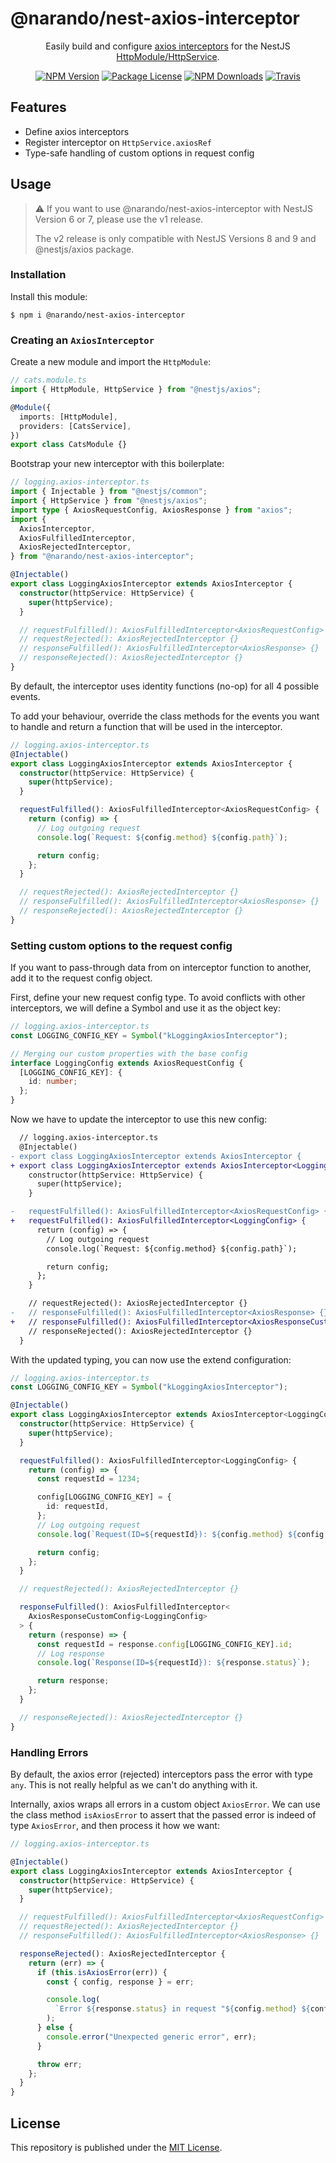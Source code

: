 # @narando/nest-axios-interceptor

<p align="center">
    Easily build and configure <a href="https://github.com/axios/axios#interceptors" target="blank">axios interceptors</a> for the NestJS <a href="https://docs.nestjs.com/techniques/http-module" target="blank">HttpModule/HttpService</a>.
<p align="center">

<p align="center">
    <a href="https://www.npmjs.com/package/@narando/nest-axios-interceptor" target="_blank"><img src="https://img.shields.io/npm/v/@narando/nest-axios-interceptor.svg" alt="NPM Version"/></a>
    <a href="https://www.npmjs.com/package/@narando/nest-axios-interceptor" target="_blank"><img src="https://img.shields.io/npm/l/@narando/nest-axios-interceptor.svg" alt="Package License"/></a>
    <a href="https://www.npmjs.com/package/@narando/nest-axios-interceptor" target="_blank"><img src="https://img.shields.io/npm/dm/@narando/nest-axios-interceptor.svg" alt="NPM Downloads"/></a>
    <a href="https://github.com/narando/nest-axios-interceptor/actions?query=workflow%3A%22CI%22" target="_blank"><img src="https://img.shields.io/github/workflow/status/narando/nest-axios-interceptor/CI/master" alt="Travis"/></a>
</p>

## Features

- Define axios interceptors
- Register interceptor on `HttpService.axiosRef`
- Type-safe handling of custom options in request config

## Usage

> ⚠️ If you want to use @narando/nest-axios-interceptor with NestJS Version 6 or 7,
> please use the v1 release.
>
> The v2 release is only compatible with NestJS Versions 8 and 9 and @nestjs/axios package.

### Installation

Install this module:

```shell
$ npm i @narando/nest-axios-interceptor
```

### Creating an `AxiosInterceptor`

Create a new module and import the `HttpModule`:

```typescript
// cats.module.ts
import { HttpModule, HttpService } from "@nestjs/axios";

@Module({
  imports: [HttpModule],
  providers: [CatsService],
})
export class CatsModule {}
```

Bootstrap your new interceptor with this boilerplate:

```typescript
// logging.axios-interceptor.ts
import { Injectable } from "@nestjs/common";
import { HttpService } from "@nestjs/axios";
import type { AxiosRequestConfig, AxiosResponse } from "axios";
import {
  AxiosInterceptor,
  AxiosFulfilledInterceptor,
  AxiosRejectedInterceptor,
} from "@narando/nest-axios-interceptor";

@Injectable()
export class LoggingAxiosInterceptor extends AxiosInterceptor {
  constructor(httpService: HttpService) {
    super(httpService);
  }

  // requestFulfilled(): AxiosFulfilledInterceptor<AxiosRequestConfig> {}
  // requestRejected(): AxiosRejectedInterceptor {}
  // responseFulfilled(): AxiosFulfilledInterceptor<AxiosResponse> {}
  // responseRejected(): AxiosRejectedInterceptor {}
}
```

By default, the interceptor uses identity functions (no-op) for all 4 possible events.

To add your behaviour, override the class methods for the events you want to handle and return a function that will be used in the interceptor.

```typescript
// logging.axios-interceptor.ts
@Injectable()
export class LoggingAxiosInterceptor extends AxiosInterceptor {
  constructor(httpService: HttpService) {
    super(httpService);
  }

  requestFulfilled(): AxiosFulfilledInterceptor<AxiosRequestConfig> {
    return (config) => {
      // Log outgoing request
      console.log(`Request: ${config.method} ${config.path}`);

      return config;
    };
  }

  // requestRejected(): AxiosRejectedInterceptor {}
  // responseFulfilled(): AxiosFulfilledInterceptor<AxiosResponse> {}
  // responseRejected(): AxiosRejectedInterceptor {}
}
```

### Setting custom options to the request config

If you want to pass-through data from on interceptor function to another, add it to the request config object.

First, define your new request config type. To avoid conflicts with other interceptors, we will define a Symbol and use it as the object key:

```typescript
// logging.axios-interceptor.ts
const LOGGING_CONFIG_KEY = Symbol("kLoggingAxiosInterceptor");

// Merging our custom properties with the base config
interface LoggingConfig extends AxiosRequestConfig {
  [LOGGING_CONFIG_KEY]: {
    id: number;
  };
}
```

Now we have to update the interceptor to use this new config:

```diff
  // logging.axios-interceptor.ts
  @Injectable()
- export class LoggingAxiosInterceptor extends AxiosInterceptor {
+ export class LoggingAxiosInterceptor extends AxiosInterceptor<LoggingConfig> {
    constructor(httpService: HttpService) {
      super(httpService);
    }

-   requestFulfilled(): AxiosFulfilledInterceptor<AxiosRequestConfig> {
+   requestFulfilled(): AxiosFulfilledInterceptor<LoggingConfig> {
      return (config) => {
        // Log outgoing request
        console.log(`Request: ${config.method} ${config.path}`);

        return config;
      };
    }

    // requestRejected(): AxiosRejectedInterceptor {}
-   // responseFulfilled(): AxiosFulfilledInterceptor<AxiosResponse> {}
+   // responseFulfilled(): AxiosFulfilledInterceptor<AxiosResponseCustomConfig<LoggingConfig>> {}
    // responseRejected(): AxiosRejectedInterceptor {}
  }
```

With the updated typing, you can now use the extend configuration:

```typescript
// logging.axios-interceptor.ts
const LOGGING_CONFIG_KEY = Symbol("kLoggingAxiosInterceptor");

@Injectable()
export class LoggingAxiosInterceptor extends AxiosInterceptor<LoggingConfig> {
  constructor(httpService: HttpService) {
    super(httpService);
  }

  requestFulfilled(): AxiosFulfilledInterceptor<LoggingConfig> {
    return (config) => {
      const requestId = 1234;

      config[LOGGING_CONFIG_KEY] = {
        id: requestId,
      };
      // Log outgoing request
      console.log(`Request(ID=${requestId}): ${config.method} ${config.path}`);

      return config;
    };
  }

  // requestRejected(): AxiosRejectedInterceptor {}

  responseFulfilled(): AxiosFulfilledInterceptor<
    AxiosResponseCustomConfig<LoggingConfig>
  > {
    return (response) => {
      const requestId = response.config[LOGGING_CONFIG_KEY].id;
      // Log response
      console.log(`Response(ID=${requestId}): ${response.status}`);

      return response;
    };
  }

  // responseRejected(): AxiosRejectedInterceptor {}
}
```

### Handling Errors

By default, the axios error (rejected) interceptors pass the error with type `any`. This is not really helpful as we can't do anything with it.

Internally, axios wraps all errors in a custom object `AxiosError`. We can use the class method `isAxiosError` to assert that the passed error is indeed of type `AxiosError`, and then process it how we want:

```typescript
// logging.axios-interceptor.ts

@Injectable()
export class LoggingAxiosInterceptor extends AxiosInterceptor {
  constructor(httpService: HttpService) {
    super(httpService);
  }

  // requestFulfilled(): AxiosFulfilledInterceptor<AxiosRequestConfig> {}
  // requestRejected(): AxiosRejectedInterceptor {}
  // responseFulfilled(): AxiosFulfilledInterceptor<AxiosResponse> {}

  responseRejected(): AxiosRejectedInterceptor {
    return (err) => {
      if (this.isAxiosError(err)) {
        const { config, response } = err;

        console.log(
          `Error ${response.status} in request "${config.method} ${config.path}`
        );
      } else {
        console.error("Unexpected generic error", err);
      }

      throw err;
    };
  }
}
```

## License

This repository is published under the [MIT License](./LICENSE).
